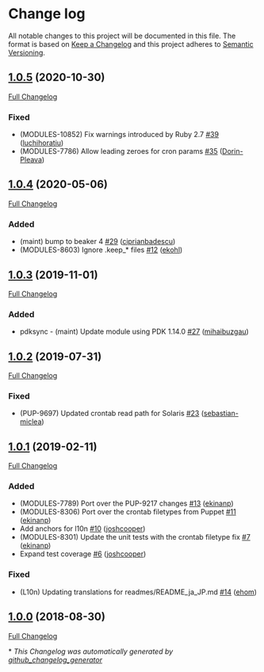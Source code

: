 # Change log

All notable changes to this project will be documented in this file. The format is based on [Keep a Changelog](http://keepachangelog.com/en/1.0.0/) and this project adheres to [Semantic Versioning](http://semver.org).

## [1.0.5](https://github.com/puppetlabs/puppetlabs-cron_core/tree/1.0.5) (2020-10-30)

[Full Changelog](https://github.com/puppetlabs/puppetlabs-cron_core/compare/1.0.4...1.0.5)

### Fixed

- \(MODULES-10852\) Fix warnings introduced by Ruby 2.7 [\#39](https://github.com/puppetlabs/puppetlabs-cron_core/pull/39) ([luchihoratiu](https://github.com/luchihoratiu))
- \(MODULES-7786\) Allow leading zeroes for cron params [\#35](https://github.com/puppetlabs/puppetlabs-cron_core/pull/35) ([Dorin-Pleava](https://github.com/Dorin-Pleava))

## [1.0.4](https://github.com/puppetlabs/puppetlabs-cron_core/tree/1.0.4) (2020-05-06)

[Full Changelog](https://github.com/puppetlabs/puppetlabs-cron_core/compare/1.0.3...1.0.4)

### Added

- \(maint\) bump to beaker 4 [\#29](https://github.com/puppetlabs/puppetlabs-cron_core/pull/29) ([ciprianbadescu](https://github.com/ciprianbadescu))
- \(MODULES-8603\) Ignore .keep\_\* files [\#12](https://github.com/puppetlabs/puppetlabs-cron_core/pull/12) ([ekohl](https://github.com/ekohl))

## [1.0.3](https://github.com/puppetlabs/puppetlabs-cron_core/tree/1.0.3) (2019-11-01)

[Full Changelog](https://github.com/puppetlabs/puppetlabs-cron_core/compare/1.0.2...1.0.3)

### Added

- pdksync - \(maint\) Update module using PDK 1.14.0 [\#27](https://github.com/puppetlabs/puppetlabs-cron_core/pull/27) ([mihaibuzgau](https://github.com/mihaibuzgau))

## [1.0.2](https://github.com/puppetlabs/puppetlabs-cron_core/tree/1.0.2) (2019-07-31)

[Full Changelog](https://github.com/puppetlabs/puppetlabs-cron_core/compare/1.0.1...1.0.2)

### Fixed

- \(PUP-9697\) Updated crontab read path for Solaris [\#23](https://github.com/puppetlabs/puppetlabs-cron_core/pull/23) ([sebastian-miclea](https://github.com/sebastian-miclea))

## [1.0.1](https://github.com/puppetlabs/puppetlabs-cron_core/tree/1.0.1) (2019-02-11)

[Full Changelog](https://github.com/puppetlabs/puppetlabs-cron_core/compare/1.0.0...1.0.1)

### Added

- \(MODULES-7789\) Port over the PUP-9217 changes [\#13](https://github.com/puppetlabs/puppetlabs-cron_core/pull/13) ([ekinanp](https://github.com/ekinanp))
- \(MODULES-8306\) Port over the crontab filetypes from Puppet [\#11](https://github.com/puppetlabs/puppetlabs-cron_core/pull/11) ([ekinanp](https://github.com/ekinanp))
- Add anchors for l10n [\#10](https://github.com/puppetlabs/puppetlabs-cron_core/pull/10) ([joshcooper](https://github.com/joshcooper))
- \(MODULES-8301\) Update the unit tests with the crontab filetype fix [\#7](https://github.com/puppetlabs/puppetlabs-cron_core/pull/7) ([ekinanp](https://github.com/ekinanp))
- Expand test coverage [\#6](https://github.com/puppetlabs/puppetlabs-cron_core/pull/6) ([joshcooper](https://github.com/joshcooper))

### Fixed

- \(L10n\) Updating translations for readmes/README\_ja\_JP.md [\#14](https://github.com/puppetlabs/puppetlabs-cron_core/pull/14) ([ehom](https://github.com/ehom))

## [1.0.0](https://github.com/puppetlabs/puppetlabs-cron_core/tree/1.0.0) (2018-08-30)

[Full Changelog](https://github.com/puppetlabs/puppetlabs-cron_core/compare/2142feac49c20972e39ed0e11a017fbbf15cc51f...1.0.0)



\* *This Changelog was automatically generated by [github_changelog_generator](https://github.com/skywinder/Github-Changelog-Generator)*
